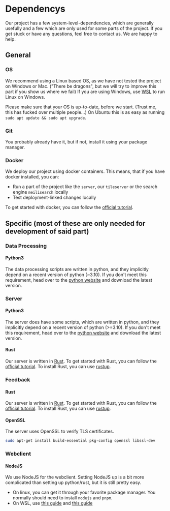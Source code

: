 # Dependencys

Our project has a few system-level-dependencies, which are generally usefully and a few which are only used for some
parts of the project.
If you get stuck or have any questions, feel free to contact us. We are happy to help.

## General

### OS

We recommend using a Linux based OS, as we have not tested the project on Windows or Mac.
("There be dragons", but we will try to improve this part if you show us where we fail)
If you are using Windows, use [WSL](https://docs.microsoft.com/en-us/windows/wsl/install-win10) to run Linux on Windows.

Please make sure that your OS is up-to-date, before we start. (Trust me, this has fucked over multiple people...)
On Ubuntu this is as easy as running `sudo apt update && sudo apt upgrade`.

### Git

You probably already have it, but if not, install it using your package manager.

### Docker

We deploy our project using docker containers.
This means, that if you have docker installed, you can:

- Run a part of the project like the `server`, our `tileserver` or the search engine `meilisearch` locally
- Test deployment-linked changes locally

To get started with docker, you can follow the [official tutorial](https://docs.docker.com/get-started/).

## Specific (most of these are only needed for development of said part)

### Data Processing

#### Python3

The data processing scripts are written in python, and they implicitly depend on a recent version of python (~3.10).
If you don't meet this requirement, head over to the [python website](https://www.python.org/downloads/) and download
the latest version.

### Server

#### Python3

The server does have some scripts, which are written in python, and they implicitly depend on a recent version of
python (>=3.10).
If you don't meet this requirement, head over to the [python website](https://www.python.org/downloads/) and download
the latest version.

#### Rust

Our server is written in [Rust](https://youtu.be/Q3AhzHq8ogs).
To get started with Rust, you can follow the [official tutorial](https://www.rust-lang.org/learn/get-started).
To install Rust, you can use [rustup](https://rustup.rs/).

### Feedback

#### Rust

Our server is written in [Rust](https://youtu.be/Q3AhzHq8ogs).
To get started with Rust, you can follow the [official tutorial](https://www.rust-lang.org/learn/get-started).
To install Rust, you can use [rustup](https://rustup.rs/).

#### OpenSSL

The server uses OpenSSL to verify TLS certificates.

```bash
sudo apt-get install build-essential pkg-config openssl libssl-dev
```

### Webclient

#### NodeJS

We use NodeJS for the webclient.
Setting NodeJS up is a bit more complicated than setting up python/rust, but it is still pretty easy.

- On linux, you can get it through your favorite package manager.
  You normally should need to install `nodejs` and `pnpm`.
- On WSL, use [this guide](https://learn.microsoft.com/en-us/windows/dev-environment/javascript/nodejs-on-wsl) and [this guide](https://pnpm.io/installation)

